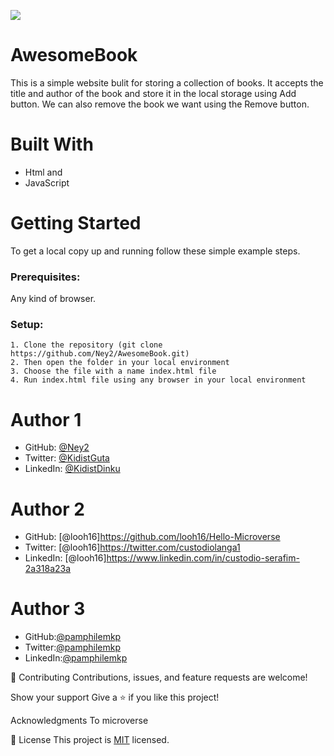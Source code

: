 ![](https://img.shields.io/badge/Microverse-blueviolet)

# AwesomeBook
 This is a simple website bulit for storing a collection of books.
 It accepts the title and author of the book and store it in the local storage using Add button.
 We can also remove the book we want using the Remove button.

# Built With
   - Html and
   - JavaScript

# Getting Started
To get a local copy up and running follow these simple example steps.

### Prerequisites: 
Any kind of browser. 

### Setup:
    1. Clone the repository (git clone https://github.com/Ney2/AwesomeBook.git)
    2. Then open the folder in your local environment 
    3. Choose the file with a name index.html file
    4. Run index.html file using any browser in your local environment

# Author 1
   - GitHub: [@Ney2](https://github.com/Ney2)
   - Twitter: [@KidistGuta](https://twitter.com/GutaKidist)
   - LinkedIn: [@KidistDinku](https://www.linkedin.com/in/kidist-guta-014025183/)
# Author 2
   - GitHub: [@looh16]https://github.com/looh16/Hello-Microverse
   - Twitter: [@looh16]https://twitter.com/custodiolanga1
   - LinkedIn: [@looh16]https://www.linkedin.com/in/custodio-serafim-2a318a23a 
# Author 3
   - GitHub:[@pamphilemkp](https://github.com/pamphilemkp)
   - Twitter:[@pamphilemkp](https://github.com/PamphileMusonda)
   - LinkedIn:[@pamphilemkp](https://github.com/PamphileMusonda-2bb8a9237)

🤝 Contributing
Contributions, issues, and feature requests are welcome!

Show your support
Give a ⭐️ if you like this project!

Acknowledgments
To microverse

📝 License
This project is [MIT](https://github.com/microverseinc/readme-template/blob/master/MIT.md) licensed.
